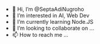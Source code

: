 - 👋 Hi, I’m @SeptaAdiNugroho
- 👀 I’m interested in AI, Web Dev
- 🌱 I’m currently learning Node.JS
- 💞️ I’m looking to collaborate on ...
- 📫 How to reach me ...

<!---
SeptaAdiNugroho/SeptaAdiNugroho is a ✨ special ✨ repository because its `README.md` (this file) appears on your GitHub profile.
You can click the Preview link to take a look at your changes.
--->
